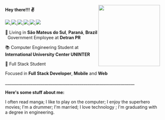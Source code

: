 </h4> 
<p>
  <img src="https://github.com/arnaldorocha/arnaldorocha/blob/master/.github/assets/Sem%20t%C3%ADtulo2.png" width="200"  align="right" />
</p>
  <h4>
  Hey there!!! ✌️
    </h4>
</p>
<p>
<a 
   href="http://api.whatsapp.com/send?1=pt_BR&phone=5542988297314" 
   alt="WhatsApp"
   target="blank" 
   >  
  <img src="https://img.shields.io/badge/-Whatsapp-4CA143?style=flat-square&labelColor=4CA143&logo=whatsapp&logoColor=white&link" />
  </a>
  <a href="mailto:arnaldorochafilho@gmail.com"
     alt="https://mail.google.com"
     target="blank"
     >
  </a>
  <a
     href="https://www.linkedin.com/in/arnaldo-rocha-filho-52ba03163/"
     alt="LinkedIn"
     Target="blank"
     >
    <img src="https://img.shields.io/badge/-LinkedIn-blue?style=flat-square&logo=Linkedin&logoColor=white&link" />
  </a>
  <a
     href="https://github.com/arnaldorocha"
     alt="GitHub"
     target="blank"
     >
    <img src="https://img.shields.io/badge/-Github-000?style=flat-square&logo=Github&logoColor=white&link" />
  </a>
    <a
    href="https://www.facebook.com/supernaldo/" 
    alt="Facebook"
    target="blank"
  >
    <img src="https://img.shields.io/badge/-Facebook-006?style=flat-square&logo=Facebook&logoColor=white&link" />
  </a>
  <a
    href="https://www.instagram.com/arnaldorochafilho" 
    alt="Instagram"
    target="blank"
       >
    <img src="https://img.shields.io/badge/-Instagram-993399?style=flat-square&logo=Instagram&logoColor=white&link" />
  </a>
    <a
    href="mailto:arnaldorochafilho@gmail.com" 
    alt="Gmail"
    target="blank"
  >
    <img src="https://img.shields.io/badge/-Gmail-c14438?style=flat-square&logo=Gmail&logoColor=white&link=mailto:arnaldorochafilho@gmail.com" />
  </a>
     
   </p>
</p>
<p>
💼 Living in <b>São Mateus do Sul</b>, <b>Paraná</b>, <b>Brazil</b> &nbsp;  Government Employee at <b> Detran PR </b>
<p>
📚 Computer Engineering Student at <b>International University Center UNINTER</b> &nbsp; 
</p>
<p>
🚀 Full Stack Student &nbsp; 
</p>
<p>
 Focused in <b>Full Stack Developer</b>, <b>Mobile</b> and <b>Web</b>
   </p>  
   </p>
<p>
__________________________________________________________________
   </p>        
  <p
  <p>
  <b>Here's some stuff about me:</b> 
  </p>
  <p
  <p>
  I often read manga; I like to play on the computer; I enjoy the superhero movies; I'm a drummer;  I'm married; I love technology ; I'm graduating with a degree in engineering.
  
   

